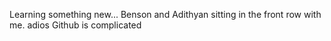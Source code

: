 Learning something new...
Benson and Adithyan sitting in the front row with me.
adios
Github is complicated

